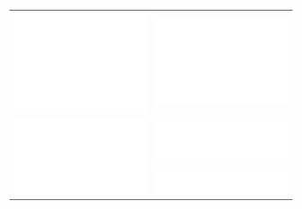 <table width="100%" border="0" cellpadding="4" cellspacing="0">
  <tr>
    <td>
      <img
        src="https://raw.githubusercontent.com/fiZZowsky/fiZZowsky/master/general.svg"
        alt="GitHub Metrics"
        width="100%"
        style="pointer-events: none; cursor: default;"
      />
    </td>
    <td>
      <img
        src="https://raw.githubusercontent.com/fiZZowsky/fiZZowsky/master/iso-calendar.svg"
        alt="ISO Calendar"
        width="100%"
        style="pointer-events: none; cursor: default;"
      />
    </td>
  </tr>
  <tr>
    <td rowspan="2">
      <img
        src="https://raw.githubusercontent.com/fiZZowsky/fiZZowsky/master/activity.svg"
        alt="Activity"
        width="100%"
        style="pointer-events: none; cursor: default;"
      />
    </td>
    <td>
      <img
        src="https://raw.githubusercontent.com/fiZZowsky/fiZZowsky/master/most-used-languages.svg"
        alt="Most Used Languages"
        width="100%"
        style="pointer-events: none; cursor: default;"
      />
    </td>
  </tr>
  <tr>
    <td>
      <img
        src="https://raw.githubusercontent.com/fiZZowsky/fiZZowsky/master/mastered-technologies.svg"
        alt="Mastered Technologies"
        width="100%"
        style="pointer-events: none; cursor: default;"
      />
    </td>
  </tr>
</table>

